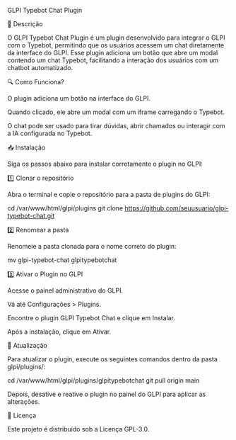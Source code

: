 GLPI Typebot Chat Plugin

📌 Descrição

O GLPI Typebot Chat Plugin é um plugin desenvolvido para integrar o GLPI com o Typebot, permitindo que os usuários acessem um chat diretamente da interface do GLPI. Esse plugin adiciona um botão que abre um modal contendo um chat Typebot, facilitando a interação dos usuários com um chatbot automatizado.

🔍 Como Funciona?

O plugin adiciona um botão na interface do GLPI.

Quando clicado, ele abre um modal com um iframe carregando o Typebot.

O chat pode ser usado para tirar dúvidas, abrir chamados ou interagir com a IA configurada no Typebot.

📥 Instalação

Siga os passos abaixo para instalar corretamente o plugin no GLPI:

1️⃣ Clonar o repositório

Abra o terminal e copie o repositório para a pasta de plugins do GLPI:

cd /var/www/html/glpi/plugins
git clone https://github.com/seuusuario/glpi-typebot-chat.git

2️⃣ Renomear a pasta

Renomeie a pasta clonada para o nome correto do plugin:

mv glpi-typebot-chat glpitypebotchat

3️⃣ Ativar o Plugin no GLPI

Acesse o painel administrativo do GLPI.

Vá até Configurações > Plugins.

Encontre o plugin GLPI Typebot Chat e clique em Instalar.

Após a instalação, clique em Ativar.

🔄 Atualização

Para atualizar o plugin, execute os seguintes comandos dentro da pasta glpi/plugins/:

cd /var/www/html/glpi/plugins/glpitypebotchat
git pull origin main

Depois, desative e reative o plugin no painel do GLPI para aplicar as alterações.

📜 Licença

Este projeto é distribuído sob a Licença GPL-3.0.
